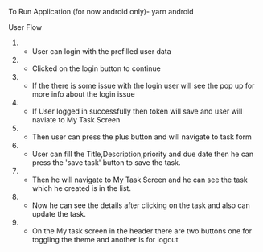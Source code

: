 To Run Application (for now android only)- yarn android

User Flow
1. - User can login with the prefilled user data
2. - Clicked on the login button to continue
3. - If the there is some issue with the login user will see the pop up for more info about the login issue
4. - If User logged in successfully then token will save and user will naviate to My Task Screen
5. - Then user can press the plus button and will navigate to task form
6. - User can fill the Title,Description,priority and due date then he can press the 'save task' button to save the task.
7. - Then he will navigate to My Task Screen and he can see the task which he created is in the list.
8. - Now he can see the details after clicking on the task and also can update the task.
9. - On the My task screen in the header there are two buttons one for toggling the theme and another is for logout

